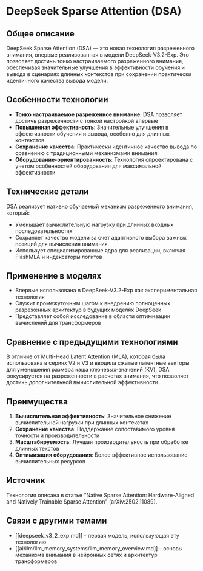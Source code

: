 # DeepSeek Sparse Attention (DSA)

## Общее описание

DeepSeek Sparse Attention (DSA) — это новая технология разреженного внимания, впервые реализованная в модели DeepSeek-V3.2-Exp. Это позволяет достичь тонко настраиваемого разреженного внимания, обеспечивая значительные улучшения в эффективности обучения и вывода в сценариях длинных контекстов при сохранении практически идентичного качества вывода модели.

## Особенности технологии

- **Тонко настраиваемое разреженное внимание**: DSA позволяет достичь разреженности с тонкой настройкой впервые
- **Повышенная эффективность**: Значительные улучшения в эффективности обучения и вывода, особенно для длинных контекстов
- **Сохранение качества**: Практически идентичное качество вывода по сравнению с традиционными механизмами внимания
- **Оборудование-ориентированность**: Технология спроектирована с учетом особенностей оборудования для максимальной эффективности

## Технические детали

DSA реализует нативно обучаемый механизм разреженного внимания, который:
- Уменьшает вычислительную нагрузку при длинных входных последовательностях
- Сохраняет качество модели за счет адаптивного выбора важных позиций для вычисления внимания
- Использует специализированные ядра для реализации, включая FlashMLA и индексаторы логитов

## Применение в моделях

- Впервые использована в DeepSeek-V3.2-Exp как экспериментальная технология
- Служит промежуточным шагом к внедрению полноценных разреженных архитектур в будущих моделях DeepSeek
- Представляет собой исследование в области оптимизации вычислений для трансформеров

## Сравнение с предыдущими технологиями

В отличие от Multi-Head Latent Attention (MLA), которая была использована в сериях V2 и V3 и вводила сжатые латентные векторы для уменьшения размера кэша ключевых-значений (KV), DSA фокусируется на разреженности в расчетах внимания, что позволяет достичь дополнительной вычислительной эффективности.

## Преимущества

1. **Вычислительная эффективность**: Значительное снижение вычислительной нагрузки при длинных контекстах
2. **Сохранение качества**: Поддержание сопоставимого уровня точности и производительности
3. **Масштабируемость**: Лучшая производительность при обработке длинных текстов
4. **Оптимизация оборудования**: Более эффективное использование вычислительных ресурсов

## Источник

Технология описана в статье "Native Sparse Attention: Hardware-Aligned and Natively Trainable Sparse Attention" (arXiv:2502.11089).

## Связи с другими темами

- [[deepseek_v3_2_exp.md]] - первая модель, использующая эту технологию
- [[ai/llm/llm_memory_systems/llm_memory_overview.md]] - основы механизма внимания в нейронных сетях и архитектур трансформеров